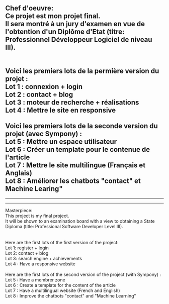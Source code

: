 Chef d'oeuvre:
<br>
Ce projet est mon projet final.<br>
Il sera montré à un jury d'examen en vue de l'obtention d'un Diplôme d'Etat (titre: Professionnel Développeur Logiciel de niveau III). <br>
<br>
<br>
Voici les premiers lots de la permière version du projet : <br>
Lot 1 : connexion + login <br>
Lot 2 : contact + blog <br>
Lot 3 : moteur de recherche + réalisations <br>
Lot 4 : Mettre le site en responsive <br>
<br>
Voici les premiers lots de la seconde version du projet (avec Sympony) : <br>
Lot 5 : Mettre un espace utilisateur <br>
Lot 6 : Créer un template pour le contenue de l'article <br>
Lot 7 : Mettre le site multilingue (Français et Anglais) <br>
Lot 8 : Améliorer les chatbots "contact" et Machine Learing"
---
---
---
Masterpiece:
<br>
This project is my final project. <br>
It will be shown to an examination board with a view to obtaining a State Diploma (title: Professional Software Developer Level III). <br>
<br>
<br>
Here are the first lots of the first version of the project: <br>
Lot 1: register + login <br>
Lot 2: contact + blog <br>
Lot 3: search engine + achievements <br>
Lot 4 : Have a responsive website <br>
<br>
Here are the first lots of the second version of the project (with Sympony) : <br>
Lot 5 : Have a membrer zone <br>
Lot 6 : Create a template for the content of the article <br>
Lot 7 : Have a multilingual website (French and English) <br>
Lot 8 : Improve the chatbots "contact" and "Machine Learning"
